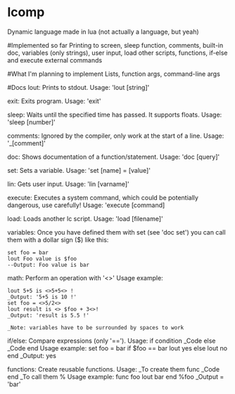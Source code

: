 # lcomp
Dynamic language made in lua (not actually a language, but yeah)

#Implemented so far
Printing to screen, sleep function, comments, built-in doc, variables (only strings), user input, load other scripts, functions, if-else and execute external commands

#What I'm planning to implement
Lists, function args, command-line args

#Docs
lout: Prints to stdout. Usage: 'lout [string]'

exit: Exits program. Usage: 'exit'

sleep: Waits until the specified time has passed. It supports floats. Usage: 'sleep [number]'

comments: Ignored by the compiler, only work at the start of a line. Usage: '_[comment]'

doc: Shows documentation of a function/statement. Usage: 'doc [query]'

set: Sets a variable. Usage: 'set [name] = [value]'

lin: Gets user input. Usage: 'lin [varname]'

execute: Executes a system command, which could be potentially dangerous, use carefully! Usage: 'execute [command]

load: Loads another lc script. Usage: 'load [filename]'

variables: Once you have defined them with set (see 'doc set') you can call them with a dollar sign ($) like this:

    set foo = bar
    lout Foo value is $foo
    --Output: Foo value is bar

math: Perform an operation with '<>' Usage example:

    lout 5+5 is <>5+5<> ! 
    _Output: '5+5 is 10 !'
    set foo = <>5/2<>
    lout result is <> $foo + 3<>!
    _Output: 'result is 5.5 !'
    
    _Note: variables have to be surrounded by spaces to work

if/else: Compare expressions (only '==').
Usage:
  if condition
    _Code
  else
    _Code
  end
Usage example:
  set foo = bar
  if $foo == bar
    lout yes
  else
    lout no
  end
  _Output: yes

functions: Create reusable functions.
Usage:
  _To create them
  func <name>
    _Code
  end
  _To call them
  %<name>
Usage example:
  func foo
    lout bar
  end
  %foo
  _Output = 'bar'